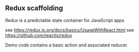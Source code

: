 
## Redux scaffolding

Redux is a predictable state container for JavaScript apps

see https://redux.js.org/docs/basics/UsageWithReact.html
see https://github.com/reactjs/redux

Demo code contains a basic action and associated reducer.
